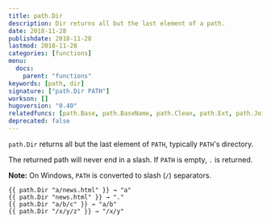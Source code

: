 ```yaml
---
title: path.Dir
description: Dir returns all but the last element of a path.
date: 2018-11-28
publishdate: 2018-11-28
lastmod: 2018-11-28
categories: [functions]
menu:
  docs:
    parent: "functions"
keywords: [path, dir]
signature: ["path.Dir PATH"]
workson: []
hugoversion: "0.40"
relatedfuncs: [path.Base, path.BaseName, path.Clean, path.Ext, path.Join, path.Split]
deprecated: false
---
```


`path.Dir` returns all but the last element of `PATH`, typically `PATH`'s directory.

The returned path will never end in a slash.
If `PATH` is empty, `.` is returned.

**Note:** On Windows, `PATH` is converted to slash (`/`) separators.

```
{{ path.Dir "a/news.html" }} → "a"
{{ path.Dir "news.html" }} → "."
{{ path.Dir "a/b/c" }} → "a/b"
{{ path.Dir "/x/y/z" }} → "/x/y"
```
